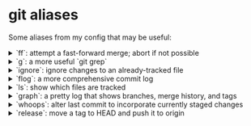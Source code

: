 # git aliases

Some aliases from my config that may be useful:

<details>
<summary>`ff`: attempt a fast-forward merge; abort if not possible</summary>

To activate:

    git config --global alias.ff merge --ff-only
    git ff

</details>

<details>
<summary>`g`: a more useful `git grep`</summary>

To activate:

    git config --global alias.g grep --break --heading --line-number
    git g [pattern]

</details>

<details>
<summary>`ignore`: ignore changes to an already-tracked file</summary>

- `ignore` tells git to ignore additional changes to an already-committed file
- `track` counteracts a previous `ignore`
- `ignored` lists files that have been `ignore`d

To activate:

    git config --global alias.ignore update-index --assume-unchanged
    git config --global alias.track update-index --no-assume-unchanged
    git config --global alias.ignored '!f() { git ls-files -v | egrep "^[a-z]" | cut -d" " -f2-; }; f'
    git ignore [filename...]
    git track [filename...]

</details>

<details>
<summary>`flog`: a more comprehensive commit log</summary>

Like `log`, but shows where commits correspond to the head of a branch, any tags pointing to that commit, and any notes for that commit. Also shows which files were changed but not the contents of the patch.

To activate:

    git config --global alias.flog log --decorate --notes --stat
    git flog

</details>

<details>
<summary>`ls`: show which files are tracked</summary>

To activate:

    git config --global alias.ls ls-tree --name-only HEAD
    git ls

</details>

<details>
<summary>`graph`: a pretty log that shows branches, merge history, and tags</summary>

To activate:

    git config --global alias.graph log --graph --decorate --pretty=oneline --abbrev-commit
    git graph
    git graph --all

</details>

<details>
<summary>`whoops`: alter last commit to incorporate currently staged changes</summary>

Note: The commit you're altering **must not have already been pushed**! Or you'll need to force push.

To activate:

    git config --global alias.whoops commit --amend --no-edit
    git whoops

</details>

<details>
<summary>`release`: move a tag to HEAD and push it to origin</summary>

`release` creates or moves a tag to the specified (or HEAD) commit, then pushes that tag to origin.

To activate:

    git config --global alias.release '!f(){ [ -z "$1" ] && echo "Usage: git release (qa | uat | production) [COMMIT]" && echo "  COMMIT defaults to HEAD if not specified" && return || git tag -f "$1" "$2" && git push -f origin "$1"; }; f'
    git release (qa | uat | production) [COMMIT]

</details>
